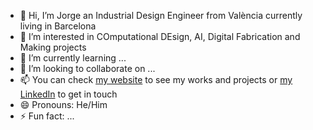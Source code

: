 - 👋 Hi, I’m Jorge an Industrial Design Engineer from València currently living in Barcelona
- 👀 I’m interested in COmputational DEsign, AI, Digital Fabrication and Making projects
- 🌱 I’m currently learning ...
- 💞️ I’m looking to collaborate on ...
- 📫 You can check [my website](https://jmuozan.github.io/jorgemunyozz.github.io/) to see my works and projects or [my LinkedIn](linkedin.com/in/jorgemunozzanon) to get in touch
- 😄 Pronouns: He/Him
- ⚡ Fun fact: ...

<!---
jmuozan/jmuozan is a ✨ special ✨ repository because its `README.md` (this file) appears on your GitHub profile.
You can click the Preview link to take a look at your changes.
--->
